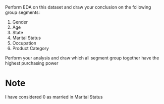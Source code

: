 Perform EDA on this dataset and draw your conclusion on the following group segments:
1) Gender
2) Age
3) State
4) Marital Status
5) Occupation
6) Product Category

Perform your analysis and draw which all segment group together have the highest purchasing power
# Note 
I have considered 0 as married in Marital Status
